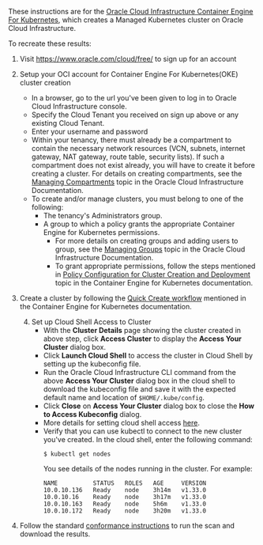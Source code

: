 These instructions are for the [Oracle Cloud Infrastructure Container Engine For Kubernetes](https://cloud.oracle.com/containers/kubernetes-engine), which creates a Managed Kubernetes cluster on Oracle Cloud Infrastructure.

To recreate these results:

1. Visit https://www.oracle.com/cloud/free/ to sign up for an account
2. Setup your OCI account for Container Engine For Kubernetes(OKE) cluster creation
    * In a browser, go to the url you've been given to log in to Oracle Cloud Infrastructure console.
    * Specify the Cloud Tenant you received on sign up above or any existing Cloud Tenant.
    * Enter your username and password
    * Within your tenancy, there must already be a compartment to contain the necessary network resources (VCN, subnets, internet gateway, NAT gateway, route table, security lists). If such a compartment does not exist already, you will have to create it before creating a cluster. For details on creating compartments, see the [Managing Compartments](https://docs.oracle.com/en-us/iaas/Content/Identity/Tasks/managingcompartments.htm) topic in the Oracle Cloud Infrastructure Documentation.
    * To create and/or manage clusters, you must belong to one of the following:
        * The tenancy's Administrators group.
        * A group to which a policy grants the appropriate Container Engine for Kubernetes permissions.
            * For more details on creating groups and adding users to group, see the [Managing Groups](https://docs.oracle.com/en-us/iaas/Content/Identity/Tasks/managinggroups.htm#) topic in the Oracle Cloud Infrastructure Documentation.
            * To grant appropriate permissions, follow the steps mentioned in [Policy Configuration for Cluster Creation and Deployment](https://docs.cloud.oracle.com/iaas/Content/ContEng/Concepts/contengpolicyconfig.htm) topic in the Container Engine for Kubernetes documentation.
3. Create a cluster by following the [Quick Create workflow](https://docs.oracle.com/en-us/iaas/Content/ContEng/Tasks/contengcreatingclusterusingoke_topic-Using_the_Console_to_create_a_Quick_Cluster_with_Default_Settings.htm) mentioned in the Container Engine for Kubernetes documentation.

   4. Set up Cloud Shell Access to Cluster
       *  With the **Cluster Details** page showing the cluster created in above step, click **Access Cluster** to display the **Access Your Cluster** dialog box.
       *  Click  **Launch Cloud Shell** to access the cluster in Cloud Shell by setting up the kubeconfig file.
       *  Run the Oracle Cloud Infrastructure CLI command from the above **Access Your Cluster** dialog box in the cloud shell to download the kubeconfig file and save it with the expected default name and location of `$HOME/.kube/config`.
       *  Click **Close** on **Access Your Cluster** dialog box to close the **How to Access Kubeconfig** dialog.
       *  More details for setting cloud shell access [here](https://docs.oracle.com/en-us/iaas/Content/ContEng/Tasks/contengdownloadkubeconfigfile.htm#cloudshelldownload).
       *  Verify that you can use kubectl to connect to the new cluster you've created. In the cloud shell, enter the following command:
           ```
           $ kubectl get nodes
           ```
          You see details of the nodes running in the cluster. For example:
           ```
           NAME          STATUS   ROLES   AGE     VERSION
           10.0.10.136   Ready    node    3h14m   v1.33.0
           10.0.10.16    Ready    node    3h17m   v1.33.0
           10.0.10.163   Ready    node    5h6m    v1.33.0
           10.0.10.172   Ready    node    3h20m   v1.33.0
           ```

5. Follow the standard [conformance instructions](https://github.com/cncf/k8s-conformance/blob/master/instructions.md) to run the scan and download the results.